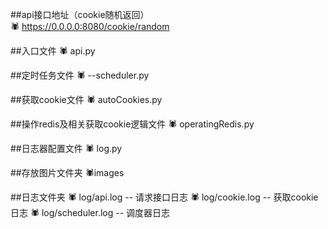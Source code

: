 ##api接口地址（cookie随机返回）   
:spider: https://0.0.0.0:8080/cookie/random  

##入口文件
:spider: api.py

##定时任务文件
:spider: --scheduler.py

##获取cookie文件
:spider: autoCookies.py

##操作redis及相关获取cookie逻辑文件
:spider: operatingRedis.py

##日志器配置文件
:spider: log.py

##存放图片文件夹
:spider: ​images

##日志文件夹
:spider: log/api.log -- 请求接口日志
:spider: ​log/cookie.log -- 获取cookie日志
:spider: log/scheduler.log -- 调度器日志